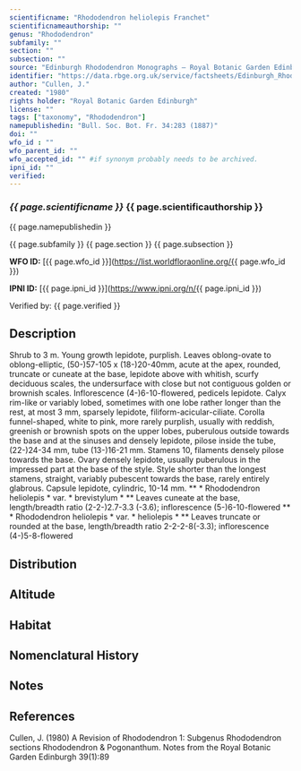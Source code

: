 ```yaml
---
scientificname: "Rhododendron heliolepis Franchet"
scientificnameauthorship: ""
genus: "Rhododendron"
subfamily: ""
section: ""
subsection: ""
source: "Edinburgh Rhododendron Monographs – Royal Botanic Garden Edinburgh"
identifier: "https://data.rbge.org.uk/service/factsheets/Edinburgh_Rhododendron_Monographs.xhtml"
author: "Cullen, J."
created: "1980"
rights holder: "Royal Botanic Garden Edinburgh"
license: ""
tags: ["taxonomy", "Rhododendron"]
namepublishedin: "Bull. Soc. Bot. Fr. 34:283 (1887)"
doi: ""
wfo_id : ""
wfo_parent_id: ""
wfo_accepted_id: "" #if synonym probably needs to be archived.                      
ipni_id: ""
verified:
---
```

### _{{ page.scientificname }}_ {{ page.scientificauthorship }}
 {{ page.namepublishedin }}

{{ page.subfamily }} {{ page.section }} {{ page.subsection }}

**WFO ID:** [{{ page.wfo_id }}](https://list.worldfloraonline.org/{{ page.wfo_id }})

**IPNI ID:** [{{ page.ipni_id }}](https://www.ipni.org/n/{{ page.ipni_id }})

Verified by: {{ page.verified }}



## Description
Shrub to 3 m. Young growth lepidote, purplish. Leaves oblong-ovate to oblong-elliptic, (50-)57-105 x (18-)20-40mm, acute at the apex, rounded, truncate or cuneate at the base, lepidote above with whitish, scurfy deciduous scales, the undersurface with close but not contiguous golden or brownish scales. Inflorescence (4-)6-10-flowered, pedicels lepidote. Calyx rim-like or variably lobed, sometimes with one lobe rather longer than the rest, at most 3 mm, sparsely lepidote, filiform-acicular-ciliate. Corolla funnel-shaped, white to pink, more rarely purplish, usually with reddish, greenish or brownish spots on the upper lobes, puberulous outside towards the base and at the sinuses and densely lepidote, pilose inside the tube, (22-)24-34 mm, tube (13-)16-21 mm. Stamens 10, filaments densely pilose towards the base. Ovary densely lepidote, usually puberulous in the impressed part at the base of the style. Style shorter than the longest stamens, straight, variably pubescent towards the base, rarely entirely glabrous. Capsule lepidote, cylindric, 10-14 mm. ** * Rhododendron heliolepis * var. * brevistylum * ** Leaves cuneate at the base, length/breadth ratio (2-2-)2.7-3.3 (-3.6); inflorescence (5-)6-10-flowered ** * Rhododendron heliolepis * var. * heliolepis * ** Leaves truncate or rounded at the base, length/breadth ratio 2-2-2-8(-3.3); inflorescence (4-)5-8-flowered

## Distribution


## Altitude


## Habitat


## Nomenclatural History

                       
## Notes


## References

Cullen, J. (1980) A Revision of Rhododendron 1: Subgenus Rhododendron sections Rhododendron & Pogonanthum. Notes from the Royal Botanic Garden Edinburgh 39(1):89
